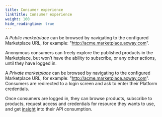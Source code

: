 ```yaml
---
title: Consumer experience
linkTitle: Consumer experience
weight: 100
hide_readingtime: true
---
```


A *Public marketplace* can be browsed by navigating to the configured Marketplace URL, for example: "http://acme.marketplace.axway.com".

Anonymous consumers can freely explore the published products in the Marketplace, but won’t have the ability to subscribe, or any other actions, until they have logged in.

A *Private marketplace* can be browsed by navigating to the configured Marketplace URL, for example: "http://acme.marketplace.axway.com". Consumers are redirected to a login screen and ask to enter their Platform credentials.

Once consumers are logged in, they can browse products, subscribe to products, request access and credentials for resource they wants to use, and get [insight](/docs/manage_marketplace/consumer_experience/consumer_insights/) into their API consumption.
